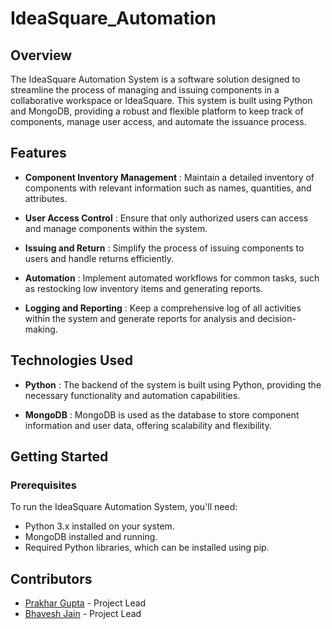 # IdeaSquare_Automation
## Overview
The IdeaSquare Automation System is a software solution designed to streamline the process of managing and issuing components in a collaborative workspace or IdeaSquare. This system is built using Python and MongoDB, providing a robust and flexible platform to keep track of components, manage user access, and automate the issuance process.

## Features
* **Component Inventory Management** : Maintain a detailed inventory of components with relevant information such as names, quantities, and attributes.

* **User Access Control** : Ensure that only authorized users can access and manage components within the system.

* **Issuing and Return** : Simplify the process of issuing components to users and handle returns efficiently.

* **Automation** : Implement automated workflows for common tasks, such as restocking low inventory items and generating reports.

* **Logging and Reporting** : Keep a comprehensive log of all activities within the system and generate reports for analysis and decision-making.

## Technologies Used

* **Python** : The backend of the system is built using Python, providing the necessary functionality and automation capabilities.

* **MongoDB** : MongoDB is used as the database to store component information and user data, offering scalability and flexibility.

## Getting Started
### Prerequisites

To run the IdeaSquare Automation System, you'll need:
* Python 3.x installed on your system.
* MongoDB installed and running.
* Required Python libraries, which can be installed using pip.

## Contributors
* [Prakhar Gupta](https://github.com/prax-1/) - Project Lead
* [Bhavesh Jain]() - Project Lead
